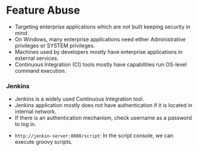 # Feature Abuse
- Targeting enterprise applications which are not built keeping security in mind.
- On Windows, many enterprise applications need either Administrative privileges or SYSTEM privileges.
- Machines used by developers mostly have enterprise applications in external services.
- Continuous Integration (CI) tools mostly have capabilities run OS-level command execution.
### Jenkins
- Jenkins is a widely used Continuous Integration tool.
- Jenkins application mostly does not have authentication if it is located in internal network.
- If there is an authentication mechanism, check username as a password to log in.

* `http://jenkin-server:8080/script`: In the script console, we can execute groovy scripts.


